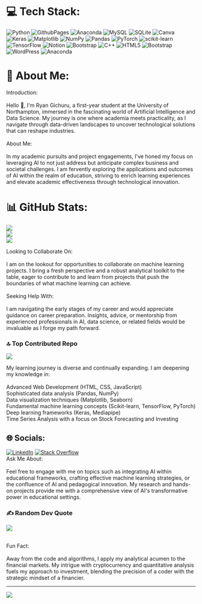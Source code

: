 # 💻 Tech Stack:
![Python](https://img.shields.io/badge/python-3670A0?style=plastic&logo=python&logoColor=ffdd54) ![GithubPages](https://img.shields.io/badge/github%20pages-121013?style=plastic&logo=github&logoColor=white) ![Anaconda](https://img.shields.io/badge/Anaconda-%2344A833.svg?style=plastic&logo=anaconda&logoColor=white) ![MySQL](https://img.shields.io/badge/mysql-%2300000f.svg?style=plastic&logo=mysql&logoColor=white) ![SQLite](https://img.shields.io/badge/sqlite-%2307405e.svg?style=plastic&logo=sqlite&logoColor=white) ![Canva](https://img.shields.io/badge/Canva-%2300C4CC.svg?style=plastic&logo=Canva&logoColor=white) ![Keras](https://img.shields.io/badge/Keras-%23D00000.svg?style=plastic&logo=Keras&logoColor=white) ![Matplotlib](https://img.shields.io/badge/Matplotlib-%23ffffff.svg?style=plastic&logo=Matplotlib&logoColor=black) ![NumPy](https://img.shields.io/badge/numpy-%23013243.svg?style=plastic&logo=numpy&logoColor=white) ![Pandas](https://img.shields.io/badge/pandas-%23150458.svg?style=plastic&logo=pandas&logoColor=white) ![PyTorch](https://img.shields.io/badge/PyTorch-%23EE4C2C.svg?style=plastic&logo=PyTorch&logoColor=white) ![scikit-learn](https://img.shields.io/badge/scikit--learn-%23F7931E.svg?style=plastic&logo=scikit-learn&logoColor=white) ![TensorFlow](https://img.shields.io/badge/TensorFlow-%23FF6F00.svg?style=plastic&logo=TensorFlow&logoColor=white) ![Notion](https://img.shields.io/badge/Notion-%23000000.svg?style=plastic&logo=notion&logoColor=white) ![Bootstrap](https://img.shields.io/badge/bootstrap-%238511FA.svg?style=plastic&logo=bootstrap&logoColor=white) ![C++](https://img.shields.io/badge/c++-%2300599C.svg?style=plastic&logo=c%2B%2B&logoColor=white) ![HTML5](https://img.shields.io/badge/html5-%23E34F26.svg?style=plastic&logo=html5&logoColor=white) ![Bootstrap](https://img.shields.io/badge/bootstrap-%238511FA.svg?style=plastic&logo=bootstrap&logoColor=white) ![WordPress](https://img.shields.io/badge/WordPress-%23117AC9.svg?style=plastic&logo=WordPress&logoColor=white) ![Anaconda](https://img.shields.io/badge/Anaconda-%2344A833.svg?style=plastic&logo=anaconda&logoColor=white)

# 💫 About Me:
Introduction:<br><br>Hello 👋, I'm Ryan Gichuru, a first-year student at the University of Northampton, immersed in the fascinating world of Artificial Intelligence and Data Science. My journey is one where academia meets practicality, as I navigate through data-driven landscapes to uncover technological solutions that can reshape industries.<br><br>About Me:<br><br>In my academic pursuits and project engagements, I've honed my focus on leveraging AI to not just address but anticipate complex business and societal challenges. I am fervently exploring the applications and outcomes of AI within the realm of education, striving to enrich learning experiences and elevate academic effectiveness through technological innovation.



# 📊 GitHub Stats:
![](https://github-readme-stats.vercel.app/api?username=ryantigi254&theme=nightowl&hide_border=false&include_all_commits=true&count_private=true)<br/>
![](https://github-readme-streak-stats.herokuapp.com/?user=ryantigi254&theme=nightowl&hide_border=false)<br/>
![](https://github-readme-stats.vercel.app/api/top-langs/?username=ryantigi254&theme=nightowl&hide_border=false&include_all_commits=true&count_private=true&layout=compact)

Looking to Collaborate On:<br><br>I am on the lookout for opportunities to collaborate on machine learning projects. I bring a fresh perspective and a robust analytical toolkit to the table, eager to contribute to and learn from projects that push the boundaries of what machine learning can achieve.<br><br>Seeking Help With:<br><br>I am navigating the early stages of my career and would appreciate guidance on career preparation. Insights, advice, or mentorship from experienced professionals in AI, data science, or related fields would be invaluable as I forge my path forward.

### 🔝 Top Contributed Repo
![](https://github-contributor-stats.vercel.app/api?username=ryantigi254&limit=5&theme=dracula&combine_all_yearly_contributions=true)

My learning journey is diverse and continually expanding. I am deepening my knowledge in:<br><br>Advanced Web Development (HTML, CSS, JavaScript)<br>Sophisticated data analysis (Pandas, NumPy)<br>Data visualization techniques (Matplotlib, Seaborn)<br>Fundamental machine learning concepts (Scikit-learn, TensorFlow, PyTorch)<br>Deep learning frameworks (Keras, Mediapipe)<br>Time Series Analysis with a focus on Stock Forecasting and Investing


## 🌐 Socials:
[![LinkedIn](https://img.shields.io/badge/LinkedIn-%230077B5.svg?logo=linkedin&logoColor=white)](https://linkedin.com/in/https://www.linkedin.com/in/ryan-gichuru-1bba671a8/) [![Stack Overflow](https://img.shields.io/badge/-Stackoverflow-FE7A16?logo=stack-overflow&logoColor=white)](https://stackoverflow.com/users/https://stackoverflow.com/users/23347545/ryan-mutiga) 
<br>Ask Me About:<br><br>Feel free to engage with me on topics such as integrating AI within educational frameworks, crafting effective machine learning strategies, or the confluence of AI and pedagogical innovation. My research and hands-on projects provide me with a comprehensive view of AI's transformative power in educational settings.<br>

### ✍️ Random Dev Quote
![](https://quotes-github-readme.vercel.app/api?type=horizontal&theme=radical)

<br>Fun Fact:<br><br>Away from the code and algorithms, I apply my analytical acumen to the financial markets. My intrigue with cryptocurrency and quantitative analysis fuels my approach to investment, blending the precision of a coder with the strategic mindset of a financier.

---
[![](https://visitcount.itsvg.in/api?id=ryantigi254&icon=0&color=0)](https://visitcount.itsvg.in)

<!-- Proudly created with GPRM ( https://gprm.itsvg.in ) -->

